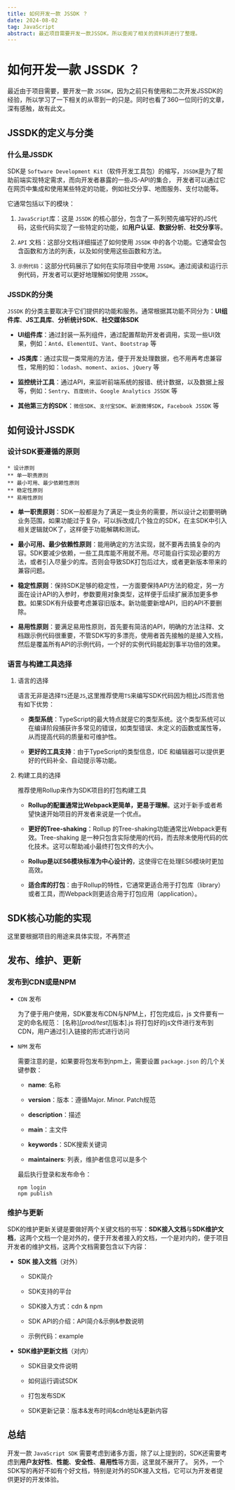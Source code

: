 ```yaml
---
title: 如何开发一款 JSSDK ？
date: 2024-08-02
tag: JavaScript
abstract: 最近项目需要开发一款JSSDK，所以查阅了相关的资料并进行了整理。
---
```


# 如何开发一款 JSSDK ？

最近由于项目需要，要开发一款 `JSSDK`，因为之前只有使用和二次开发JSSDK的经验，所以学习了一下相关的从零到一的只是。同时也看了360一位同行的文章，深有感触，故有此文。

## JSSDK的定义与分类

### 什么是JSSDK

SDK是 `Software Development Kit`（软件开发工具包）的缩写，`JSSDK`是为了帮助前端实现特定需求，而向开发者暴露的一些JS-API的集合，
开发者可以通过它在网页中集成和使用某些特定的功能，例如社交分享、地图服务、支付功能等。

它通常包括以下的模块：

1. `JavaScript`库：这是 `JSSDK` 的核心部分，包含了一系列预先编写好的JS代码，这些代码实现了一些特定的功能，如**用户认证**、**数据分析**、**社交分享**等。

2. `API` 文档：这部分文档详细描述了如何使用 `JSSDK` 中的各个功能。它通常会包含函数和方法的列表，以及如何使用这些函数和方法。

3. `示例代码`：这部分代码展示了如何在实际项目中使用 `JSSDK`。通过阅读和运行示例代码，开发者可以更好地理解如何使用 `JSSDK`。

### JSSDK的分类

`JSSDK` 的分类主要取决于它们提供的功能和服务。通常根据其功能不同分为：**UI组件库**、**JS工具库**、**分析统计SDK**、**社交媒体SDK**

- **UI组件库**：通过封装一系列组件，通过配置帮助开发者调用，实现一些UI效果，例如：`Antd`、`ElementUI`、`Vant`、`Bootstrap` 等

- **JS类库**：通过实现一类常用的方法，便于开发处理数据，也不用再考虑兼容性，常用的如：`lodash`、`moment`、`axios`、`jQuery` 等

- **监控统计工具**：通过API，来监听前端系统的报错、统计数据，以及数据上报等，例如：`Sentry`、`百度统计`、`Google Analytics JSSDK` 等

- **其他第三方的SDK**：`微信SDK`、`支付宝SDK`、`新浪微博SDK`，`Facebook JSSDK` 等

## 如何设计JSSDK

### 设计SDK要遵循的原则

```wbs
* 设计原则
** 单一职责原则
** 最小可用、最少依赖性原则
** 稳定性原则
** 易用性原则
```

- **单一职责原则**：SDK一般都是为了满足一类业务的需要，所以设计之初要明确业务范围，如果功能过于复杂，可以拆改成几个独立的SDK，在主SDK中引入相关逻辑就OK了，这样便于功能解耦和测试。

- **最小可用、最少依赖性原则**：能用确定的方法实现，就不要再去搞复杂的内容。SDK要减少依赖，一些工具库能不用就不用。尽可能自行实现必要的方法，或者引入尽量少的库。否则会导致SDK打包后过大，或者更新版本带来的兼容问题。

- **稳定性原则**：保持SDK足够的稳定性，一方面要保持API方法的稳定，另一方面在设计API的入参时，参数要用对象类型，这样便于后续扩展添加更多参数。如果SDK有升级要考虑兼容旧版本。新功能要新增API，旧的API不要删除。

- **易用性原则**：要满足易用性原则，首先要有简洁的API，明确的方法注释、文档跟示例代码很重要，不管SDK写的多漂亮，使用者首先接触的是接入文档，然后是覆盖所有API的示例代码，一个好的实例代码能起到事半功倍的效果。

### 语言与构建工具选择

1. 语言的选择

    语言无非是选择`TS`还是`JS`,这里推荐使用`TS`来编写SDK代码因为相比JS而言他有如下优势：

    - **类型系统**：TypeScript的最大特点就是它的类型系统。这个类型系统可以在编译阶段捕获许多常见的错误，如类型错误、未定义的函数或属性等，从而提高代码的质量和可维护性。

    - **更好的工具支持**：由于TypeScript的类型信息，IDE 和编辑器可以提供更好的代码补全、自动提示等功能。

2. 构建工具的选择 

    推荐使用Rollup来作为SDK项目的打包构建工具

    - **Rollup的配置通常比Webpack更简单，更易于理解**。这对于新手或者希望快速开始项目的开发者来说是一个优点。
    
    - **更好的Tree-shaking**：Rollup 的Tree-shaking功能通常比Webpack更有效。Tree-shaking 是一种只包含实际使用的代码，而去除未使用代码的优化技术。这可以帮助减小最终打包文件的大小。
   
    - **Rollup是以ES6模块标准为中心设计的**，这使得它在处理ES6模块时更加高效。
   
    - **适合库的打包**：由于Rollup的特性，它通常更适合用于打包库（library）或者工具，而Webpack则更适合用于打包应用（application）。

## SDK核心功能的实现

这里要根据项目的用途来具体实现，不再赘述

## 发布、维护、更新

### 发布到CDN或是NPM

- `CDN` 发布

  为了便于用户使用，SDK要发布CDN与NPM上，打包完成后，js 文件要有一定的命名规范：
  [名称]_[prod/test]_[版本].js
  将打包好的js文件进行发布到CDN，用户通过引入链接的形式进行访问

- `NPM` 发布

  需要注意的是，如果要将包发布到npm上，需要设置 `package.json` 的几个关键参数：

  - **name**: 名称

  - **version**：版本：遵循Major. Minor. Patch规范

  - **description**：描述

  - **main**：主文件

  - **keywords**：SDK搜索关键词

  - **maintainers**: 列表，维护者信息可以是多个

  最后执行登录和发布命令：

  ```shell
  npm login
  npm publish
  ```

### 维护与更新

SDK的维护更新关键是要做好两个关键文档的书写：**SDK接入文档**与**SDK维护文档**，这两个文档一个是对外的，便于开发者接入的文档，一个是对内的，便于项目开发者的维护文档，这两个文档需要包含以下内容：

- **SDK 接入文档**（对外）

  - SDK简介

  - SDK支持的平台

  - SDK接入方式：cdn & npm

  - SDK API的介绍：API简介&示例&参数说明

  - 示例代码：example

- **SDK维护更新文档**（对内）

  - SDK目录文件说明

  - 如何运行调试SDK

  - 打包发布SDK

  - SDK更新记录：版本&发布时间&cdn地址&更新内容

## 总结

开发一款 `JavaScript SDK` 需要考虑到诸多方面，除了以上提到的，SDK还需要考虑到**用户友好性**、**性能**、**安全性**、**易用性**等方面，这里就不展开了。
另外，一个SDK写的再好不如有个好文档，特别是对外的SDK接入文档，它可以为开发者提供更好的开发体验。
